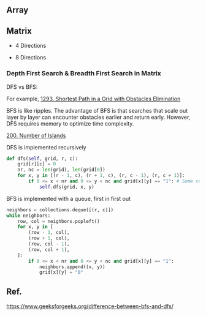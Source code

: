 ## Array

## Matrix

- 4 Directions

- 8 Directions

### Depth First Search & Breadth First Search in Matrix

DFS vs BFS:

For example, [1293. Shortest Path in a Grid with Obstacles Elimination](https://leetcode.com/problems/shortest-path-in-a-grid-with-obstacles-elimination/)

BFS is like ripples. The advantage of BFS is that searches that scale out layer by layer can encounter obstacles earlier and return early. However, DFS requires memory to optimize time complexity.

[200. Number of Islands](https://leetcode.com/problems/number-of-islands/)

DFS is implemented recursively

```python
def dfs(self, grid, r, c):
    grid[r][c] = 0
    nr, nc = len(grid), len(grid[0])
    for x, y in [(r - 1, c), (r + 1, c), (r, c - 1), (r, c + 1)]:
        if 0 <= x < nr and 0 <= y < nc and grid[x][y] == "1": # Some conditions are met
            self.dfs(grid, x, y)
```

BFS is implemented with a queue, first in first out

```python
neighbors = collections.deque([(r, c)])
while neighbors:
    row, col = neighbors.popleft()
    for x, y in [
        (row - 1, col),
        (row + 1, col),
        (row, col - 1),
        (row, col + 1),
    ]:
        if 0 <= x < nr and 0 <= y < nc and grid[x][y] == "1":
            neighbors.append((x, y))
            grid[x][y] = "0"
```

## Ref.

https://www.geeksforgeeks.org/difference-between-bfs-and-dfs/